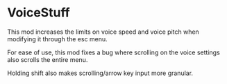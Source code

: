 # VoiceStuff

This mod increases the limits on voice speed and voice pitch when modifying it through the esc menu.

For ease of use, this mod fixes a bug where scrolling on the voice settings also scrolls the entire menu.

Holding shift also makes scrolling/arrow key input more granular.
